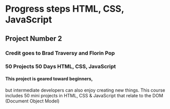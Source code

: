 # Progress steps HTML, CSS, JavaScript

## Project Number 2
### Credit goes to Brad Traversy and Florin Pop

### 50 Projects 50 Days HTML, CSS, JavaScript

####  This project is geared toward beginners, 
but intermediate developers can also enjoy creating new things. 
This course includes 50 mini projects in HTML, 
CSS & JavaScript that relate to the DOM (Document Object Model)
